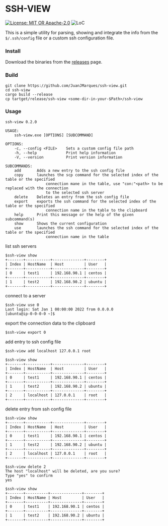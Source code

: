 # SSH-VIEW

[![License: MIT OR Apache-2.0](https://img.shields.io/crates/l/clippy.svg)]()
![LoC][lo]

[lo]: https://tokei.rs/b1/github/JuanJMarques/ssh-view?category=code

This is a simple utility for parsing, showing and integrate the info from the `$/.ssh/config` file or a custom ssh configuration file.
 

### Install
Download the binaries from the [releases](https://github.com/JuanJMarques/ssh-view/releases/releases/latest) page.

### Build

```
git clone https://github.com/JuanJMarques/ssh-view.git
cd ssh-view
cargo build --release
cp tartget/release/ssh-view <some-dir-in-your-$Path>/ssh-view
```
### Usage

```
ssh-view 0.2.0

USAGE:
    ssh-view.exe [OPTIONS] [SUBCOMMAND]

OPTIONS:
    -c, --config <FILE>    Sets a custom config file path
    -h, --help             Print help information
    -V, --version          Print version information

SUBCOMMANDS:
    add       Adds a new entry to the ssh config file
    copy      launches the scp command for the selected index of the table or the specified
                  connection mane in the table, use "con:"<path> to be replaced with the connection
                  to the selected ssh server
    delete    Deletes an entry from the ssh config file
    export    exports the ssh command for the selected index of the table or the specified
                  connection name in the table to the clipboard
    help      Print this message or the help of the given subcommand(s)
    show      Shows the current configuration
    use       launches the ssh command for the selected index of the table or the specified
                  connection name in the table
```

list ssh servers
```
$ssh-view show
+-------+-----------+--------------+--------+
| Index | HostName  | Host         | User   |
+-------+-----------+--------------+--------+
| 0     | test1     | 192.168.90.1 | centos |
+-------+-----------+--------------+--------+
| 1     | test2     | 192.168.90.2 | ubuntu |
+-------+-----------+--------------+--------+
```

connect to a server
```
$ssh-view use 0
Last login: Sat Jan 1 00:00:00 2022 from 0.0.0.0
[ubuntu@ip-0-0-0-0 ~]$ 
```

export the connection data to the clipboard
```
$ssh-view export 0
```

add entry to ssh config file
```
$ssh-view add localhost 127.0.0.1 root

$ssh-view show
+-------+-----------+--------------+--------+
| Index | HostName  | Host         | User   |
+-------+-----------+--------------+--------+
| 0     | test1     | 192.168.90.1 | centos |
+-------+-----------+--------------+--------+
| 1     | test2     | 192.168.90.2 | ubuntu |
+-------+-----------+--------------+--------+
| 2     | localhost | 127.0.0.1    | root   |
+-------+-----------+--------------+--------+
```

delete entry from ssh config file
```
$ssh-view show
+-------+-----------+--------------+--------+
| Index | HostName  | Host         | User   |
+-------+-----------+--------------+--------+
| 0     | test1     | 192.168.90.1 | centos |
+-------+-----------+--------------+--------+
| 1     | test2     | 192.168.90.2 | ubuntu |
+-------+-----------+--------------+--------+
| 2     | localhost | 127.0.0.1    | root   |
+-------+-----------+--------------+--------+

$ssh-view delete 2
The host "localhost" will be deleted, are you sure?
Type "yes" to confirm
yes

$ssh-view show
+-------+----------+--------------+--------+
| Index | HostName | Host         | User   |
+-------+----------+--------------+--------+
| 0     | test1    | 192.168.90.1 | centos |
+-------+----------+--------------+--------+
| 1     | test2    | 192.168.90.2 | ubuntu |
+-------+----------+--------------+--------+
```